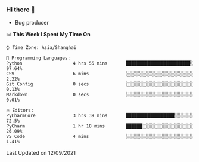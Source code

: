 ### Hi there 👋
* Bug producer
<!--START_SECTION:waka-->
📊 **This Week I Spent My Time On** 

```text
⌚︎ Time Zone: Asia/Shanghai

💬 Programming Languages: 
Python                   4 hrs 55 mins       ████████████████████████░   97.64% 
CSV                      6 mins              ░░░░░░░░░░░░░░░░░░░░░░░░░   2.22% 
Git Config               0 secs              ░░░░░░░░░░░░░░░░░░░░░░░░░   0.13% 
Markdown                 0 secs              ░░░░░░░░░░░░░░░░░░░░░░░░░   0.01%

🔥 Editors: 
PyCharmCore              3 hrs 39 mins       ██████████████████░░░░░░░   72.5% 
PyCharm                  1 hr 18 mins        ██████░░░░░░░░░░░░░░░░░░░   26.09% 
VS Code                  4 mins              ░░░░░░░░░░░░░░░░░░░░░░░░░   1.41%

```


 Last Updated on 12/09/2021
<!--END_SECTION:waka-->

